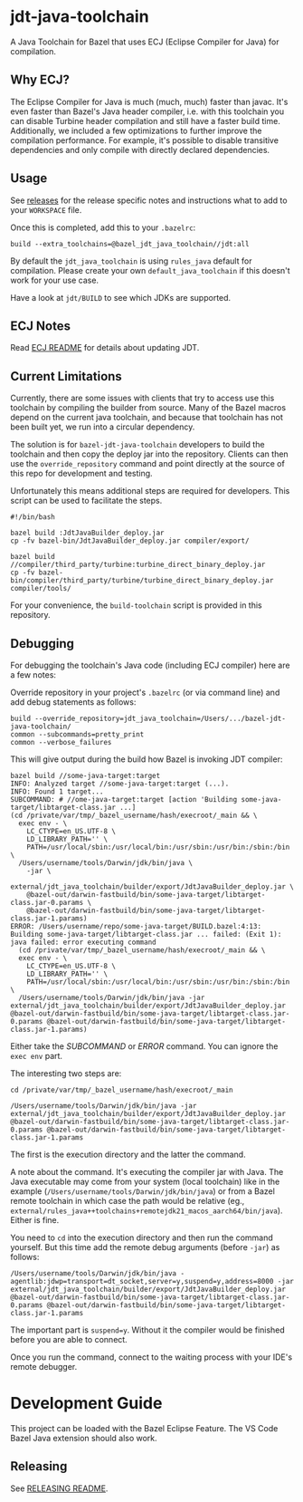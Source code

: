 # jdt-java-toolchain
A Java Toolchain for Bazel that uses ECJ (Eclipse Compiler for Java) for compilation.

## Why ECJ?

The Eclipse Compiler for Java is much (much, much) faster than javac.
It's even faster than Bazel's Java header compiler, i.e. with this toolchain you can disable Turbine header compilation and still have a faster build time.
Additionally, we included a few optimizations to further improve the compilation performance.
For example, it's possible to disable transitive dependencies and only compile with directly declared dependencies. 

## Usage

See [releases](https://github.com/salesforce/bazel-jdt-java-toolchain/releases/) for the release
specific notes and instructions what to add to your `WORKSPACE` file.

Once this is completed, add this to your `.bazelrc`:
```
build --extra_toolchains=@bazel_jdt_java_toolchain//jdt:all
```

By default the `jdt_java_toolchain` is using `rules_java` default for compilation.
Please create your own `default_java_toolchain` if this doesn't work for your use case.

Have a look at `jdt/BUILD` to see which JDKs are supported.


## ECJ Notes

Read [ECJ README](compiler/src/main/ecj/README.md) for details about updating JDT.


## Current Limitations
Currently, there are some issues with clients that try to access use this toolchain
by compiling the builder from source. Many of the Bazel macros depend on the current
java toolchain, and because that toolchain has not been built yet, we run into a circular
dependency.

The solution is for `bazel-jdt-java-toolchain` developers to build the toolchain and then
copy the deploy jar into the repository. Clients can then use the `override_repository` command
and point directly at the source of this repo for development and testing.

Unfortunately this means additional steps are required for developers. This script can be
used to facilitate the steps.

```
#!/bin/bash

bazel build :JdtJavaBuilder_deploy.jar
cp -fv bazel-bin/JdtJavaBuilder_deploy.jar compiler/export/

bazel build //compiler/third_party/turbine:turbine_direct_binary_deploy.jar
cp -fv bazel-bin/compiler/third_party/turbine/turbine_direct_binary_deploy.jar compiler/tools/
```

For your convenience, the `build-toolchain` script is provided in this repository.


## Debugging
For debugging the toolchain's Java code (including ECJ compiler) here are a few notes:

Override repository in your project's `.bazelrc` (or via command line) and add debug statements as follows:

```
build --override_repository=jdt_java_toolchain=/Users/.../bazel-jdt-java-toolchain/
common --subcommands=pretty_print
common --verbose_failures
```

This will give output during the build how Bazel is invoking JDT compiler:

```
bazel build //some-java-target:target
INFO: Analyzed target //some-java-target:target (...).
INFO: Found 1 target...
SUBCOMMAND: # //ome-java-target:target [action 'Building some-java-target/libtarget-class.jar ...]
(cd /private/var/tmp/_bazel_username/hash/execroot/_main && \
  exec env - \
    LC_CTYPE=en_US.UTF-8 \
    LD_LIBRARY_PATH='' \
    PATH=/usr/local/sbin:/usr/local/bin:/usr/sbin:/usr/bin:/sbin:/bin \
  /Users/username/tools/Darwin/jdk/bin/java \
    -jar \
    external/jdt_java_toolchain/builder/export/JdtJavaBuilder_deploy.jar \
    @bazel-out/darwin-fastbuild/bin/some-java-target/libtarget-class.jar-0.params \
    @bazel-out/darwin-fastbuild/bin/some-java-target/libtarget-class.jar-1.params)
ERROR: /Users/username/repo/some-java-target/BUILD.bazel:4:13: Building some-java-target/libtarget-class.jar ... failed: (Exit 1): java failed: error executing command
  (cd /private/var/tmp/_bazel_username/hash/execroot/_main && \
  exec env - \
    LC_CTYPE=en_US.UTF-8 \
    LD_LIBRARY_PATH='' \
    PATH=/usr/local/sbin:/usr/local/bin:/usr/sbin:/usr/bin:/sbin:/bin \
  /Users/username/tools/Darwin/jdk/bin/java -jar external/jdt_java_toolchain/builder/export/JdtJavaBuilder_deploy.jar @bazel-out/darwin-fastbuild/bin/some-java-target/libtarget-class.jar-0.params @bazel-out/darwin-fastbuild/bin/some-java-target/libtarget-class.jar-1.params)
```

Either take the *SUBCOMMAND* or *ERROR* command.
You can ignore the `exec env` part.

The interesting two steps are:

```
cd /private/var/tmp/_bazel_username/hash/execroot/_main
```

```
/Users/username/tools/Darwin/jdk/bin/java -jar external/jdt_java_toolchain/builder/export/JdtJavaBuilder_deploy.jar @bazel-out/darwin-fastbuild/bin/some-java-target/libtarget-class.jar-0.params @bazel-out/darwin-fastbuild/bin/some-java-target/libtarget-class.jar-1.params
```

The first is the execution directory and the latter the command.

A note about the command. It's executing the compiler jar with Java. The Java executable may come from your system (local toolchain) like in the example (`/Users/username/tools/Darwin/jdk/bin/java`) or from a Bazel remote toolchain in which case the path would be relative (eg., `external/rules_java++toolchains+remotejdk21_macos_aarch64/bin/java`). 
Either is fine.

You need to `cd` into the execution directory and then run the command yourself.
But this time add the remote debug arguments (before `-jar`) as follows:

```
/Users/username/tools/Darwin/jdk/bin/java -agentlib:jdwp=transport=dt_socket,server=y,suspend=y,address=8000 -jar external/jdt_java_toolchain/builder/export/JdtJavaBuilder_deploy.jar @bazel-out/darwin-fastbuild/bin/some-java-target/libtarget-class.jar-0.params @bazel-out/darwin-fastbuild/bin/some-java-target/libtarget-class.jar-1.params
```

The important part is `suspend=y`.
Without it the compiler would be finished before you are able to connect.

Once you run the command, connect to the waiting process with your IDE's remote debugger.


# Development Guide

This project can be loaded with the Bazel Eclipse Feature.
The VS Code Bazel Java extension should also work.

## Releasing

See [RELEASING README](dist/README.md).

